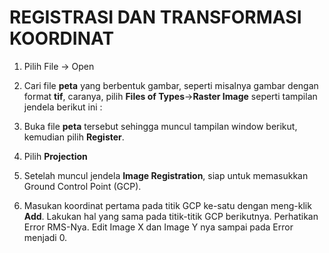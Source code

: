 # REGISTRASI DAN TRANSFORMASI KOORDINAT

1. Pilih File -> Open

2. Cari file **peta** yang berbentuk gambar, seperti misalnya gambar dengan format **tif**, caranya, pilih **Files of Types**->**Raster Image** seperti tampilan jendela berikut ini :

3. Buka file **peta** tersebut sehingga muncul tampilan window berikut, kemudian pilih **Register**.

4. Pilih **Projection**

5. Setelah muncul jendela **Image Registration**, siap untuk memasukkan Ground Control Point (GCP).

6. Masukan koordinat pertama pada titik GCP ke-satu dengan meng-klik **Add**. Lakukan hal yang sama pada titik-titik GCP berikutnya. Perhatikan Error RMS-Nya. Edit Image X dan Image Y nya sampai pada Error menjadi 0.
